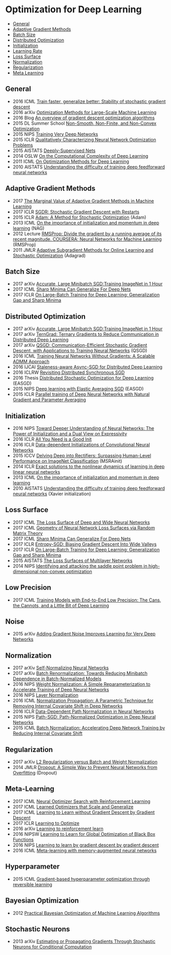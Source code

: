 # Optimization for Deep Learning

- [General](#general)  
- [Adaptive Gradient Methods](#adaptive-gradient-methods)
- [Batch Size](#batch-size)
- [Distributed Optimization](#distributed-optimization)  
- [Initialization](#initialization)  
- [Learning Rate](#learning-rate)  
- [Loss Surface](#loss-surface)
- [Normalization](#normalization)
- [Regularization](#regularization)
- [Meta Learning](#meta-learning)

## General
- 2016 ICML [Train faster, generalize better: Stability of stochastic gradient descent](http://proceedings.mlr.press/v48/hardt16.pdf)  
- 2016 arXiv [Optimization Methods for Large-Scale Machine Learning](https://arxiv.org/abs/1606.04838)  
- 2016 Blog [An overview of gradient descent optimization algorithms](http://sebastianruder.com/optimizing-gradient-descent/index.html)  
- 2015 DL Summer School [Non-Smooth, Non-Finite, and Non-Convex Optimization](http://www.iro.umontreal.ca/~memisevr/dlss2015/2015_DLSS_NonSmoothNonFiniteNonConvex.pdf)  
- 2015 NIPS [Training Very Deep Networks](http://papers.nips.cc/paper/5850-training-very-deep-networks.pdf)  
- 2015 ICLR [Qualitatively Characterizing Neural Network Optimization Problems](https://arxiv.org/pdf/1412.6544.pdf)  
- 2015 AISTATS [Deeply-Supervised Nets](http://jmlr.org/proceedings/papers/v38/lee15a.pdf)  
- 2014 OSLW [On the Computational Complexity of Deep Learning](http://lear.inrialpes.fr/workshop/osl2015/slides/osl2015_shalev_shwartz.pdf)  
- 2011 ICML [On Optimization Methods for Deep Learning](http://ai.stanford.edu/~quocle/LeNgiCoaLahProNg11.pdf)  
- 2010 AISTATS [Understanding the difficulty of training deep feedforward neural networks](http://jmlr.org/proceedings/papers/v9/glorot10a/glorot10a.pdf)  

## Adaptive Gradient Methods
- 2017 [The Marginal Value of Adaptive Gradient Methods in Machine Learning](https://arxiv.org/abs/1705.08292)  
- 2017 ICLR [SGDR: Stochastic Gradient Descent with Restarts](https://openreview.net/pdf?id=Skq89Scxx)  
- 2015 ICLR [Adam: A Method for Stochastic Optimization](http://arxiv.org/abs/1412.6980) (Adam)  
- 2013 ICML [On the importance of initialization and momentum in deep learning](http://www.cs.toronto.edu/~fritz/absps/momentum.pdf) (NAG)  
- 2012 Lecture [RMSProp: Divide the gradient by a running average of its recent magnitude. COURSERA: Neural Networks for Machine Learning]() (RMSProp)  
- 2011 JMLR [Adaptive Subgradient Methods for Online Learning and Stochastic Optimization](http://www.jmlr.org/papers/volume12/duchi11a/duchi11a.pdf) (Adagrad)  

## Batch Size
- 2017 arXiv [Accurate, Large Minibatch SGD:Training ImageNet in 1 Hour](https://arxiv.org/abs/1706.02677)  
- 2017 ICML [Sharp Minima Can Generalize For Deep Nets](https://arxiv.org/abs/1703.04933)  
- 2017 ICLR [On Large-Batch Training for Deep Learning: Generalization Gap and Sharp Minima](https://openreview.net/pdf?id=H1oyRlYgg)  

## Distributed Optimization  
- 2017 arXiv [Accurate, Large Minibatch SGD:Training ImageNet in 1 Hour](https://arxiv.org/abs/1706.02677)  
- 2017 arXiv [TernGrad: Ternary Gradients to Reduce Communication in Distributed Deep Learning](https://arxiv.org/pdf/1705.07878.pdf)  
- 2017 arXiv [QSGD: Communication-Efficient Stochastic Gradient Descent, with Applications to Training Neural Networks](https://arxiv.org/pdf/1610.02132.pdf) (QSGD)  
- 2016 ICML [Training Neural Networks Without Gradients: A Scalable ADMM Approach](http://jmlr.org/proceedings/papers/v48/taylor16.pdf)  
- 2016 IJCAI [Staleness-aware Async-SGD for Distributed Deep Learning](http://www.ijcai.org/Proceedings/16/Papers/335.pdf)  
- 2016 ICLRW [Revisiting Distributed Synchronous SGD](http://arxiv.org/abs/1604.00981)  
- 2016 Thesis [Distributed Stochastic Optimization for Deep Learning](https://cs.nyu.edu/media/publications/zhang_sixin.pdf) (EASGD)    
- 2015 NIPS [Deep learning with Elastic Averaging SGD](https://www.cs.nyu.edu/~zsx/nips2015.pdf) (EASGD)  
- 2015 ICLR [Parallel training of Deep Neural Networks with Natural Gradient and Parameter Averaging](http://arxiv.org/pdf/1409.1556v6.pdf)  

## Initialization
- 2016 NIPS [Toward Deeper Understanding of Neural Networks: The Power of Initialization and a Dual View on Expressivity](http://papers.nips.cc/paper/6427-toward-deeper-understanding-of-neural-networks-the-power-of-initialization-and-a-dual-view-on-expressivity.pdf)
- 2016 ICLR [All You Need is a Good Init](https://arxiv.org/pdf/1511.06422.pdf)  
- 2016 ICLR [Data-dependent Initializations of Convolutional Neural Networks](https://arxiv.org/pdf/1511.06856.pdf)    
- 2015 ICCV [Delving Deep into Rectifiers: Surpassing Human-Level Performance on ImageNet Classification](http://research.microsoft.com/en-us/um/people/kahe/publications/iccv15imgnet.pdf) (MSRAinit)   
- 2014 ICLR [Exact solutions to the nonlinear dynamics of learning in deep linear neural networks](https://arxiv.org/pdf/1312.6120.pdf)  
- 2013 ICML [On the importance of initialization and momentum in deep learning](http://www.cs.toronto.edu/~fritz/absps/momentum.pdf)  
- 2010 AISTATS [Understanding the difficulty of training deep feedforward neural networks](http://jmlr.org/proceedings/papers/v9/glorot10a/glorot10a.pdf) (Xavier initialization)  

## Loss Surface
- 2017 ICML [The Loss Surface of Deep and Wide Neural Networks](https://arxiv.org/pdf/1704.08045.pdf)  
- 2017 ICML [Geometry of Neural Network Loss Surfaces via Random Matrix Theory]()  
- 2017 ICML [Sharp Minima Can Generalize For Deep Nets](https://arxiv.org/pdf/1703.04933.pdf)    
- 2017 ICLR [Entropy-SGD: Biasing Gradient Descent Into Wide Valleys](https://arxiv.org/pdf/1611.01838.pdf)  
- 2017 ICLR [On Large-Batch Training for Deep Learning: Generalization Gap and Sharp Minima](https://openreview.net/pdf?id=H1oyRlYgg)  
- 2015 AISTATS [The Loss Surfaces of Multilayer Networks](http://www.jmlr.org/proceedings/papers/v38/choromanska15.pdf)  
- 2014 NIPS [Identifying and attacking the saddle point problem in high-dimensional non-convex optimization](http://papers.nips.cc/paper/5486-identifying-and-attacking-the-saddle-point-problem-in-high-dimensional-non-convex-optimization.pdf)  

## Low Precision
- 2017 ICML [Training Models with End-to-End Low Precision: The Cans, the Cannots, and a Little Bit of Deep Learning](https://arxiv.org/pdf/1611.05402.pdf)  

## Noise
- 2015 arXiv [Adding Gradient Noise Improves Learning for Very Deep Networks](http://arxiv.org/abs/1511.06807)      

## Normalization
- 2017 arXiv [Self-Normalizing Neural Networks](https://arxiv.org/abs/1706.02515)  
- 2017 arXiv [Batch Renormalization: Towards Reducing Minibatch Dependence in Batch-Normalized Models](https://arxiv.org/abs/1702.03275)  
- 2016 NIPS [Weight Normalization: A Simple Reparameterization to Accelerate Training of Deep Neural Networks](https://arxiv.org/pdf/1602.07868.pdf)  
- 2016 NIPS [Layer Normalization](https://arxiv.org/pdf/1607.06450.pdf)  
- 2016 ICML [Normalization Propagation: A Parametric Technique for Removing Internal Covariate Shift in Deep Networks](https://arxiv.org/pdf/1603.01431.pdf)    
- 2016 ICLR [Data-Dependent Path Normalization in Neural Networks](http://arxiv.org/pdf/1511.06747v4.pdf)  
- 2015 NIPS [Path-SGD: Path-Normalized Optimization in Deep Neural Networks](http://machinelearning.wustl.edu/mlpapers/paper_files/NIPS2015_5797.pdf)  
- 2015 ICML [Batch Normalization: Accelerating Deep Network Training by Reducing Internal Covariate Shift](http://jmlr.org/proceedings/papers/v37/ioffe15.pdf)  

## Regularization  
- 2017 arXiv [L2 Regularization versus Batch and Weight Normalization](https://arxiv.org/abs/1706.05350)  
- 2014 JMLR [Dropout: A Simple Way to Prevent Neural Networks from Overfitting](https://www.cs.toronto.edu/~hinton/absps/JMLRdropout.pdf) (Dropout)   

## Meta-Learning  
- 2017 ICML [Neural Optimizer Search with Reinforcement Learning]()  
- 2017 ICML [Learned Optimizers that Scale and Generalize](https://arxiv.org/pdf/1703.04813.pdf)  
- 2017 ICML [Learning to Learn without Gradient Descent by Gradient Descent](http://www.cantab.net/users/yutian.chen/Publications/ChenEtAl_ICML17_L2L.pdf)  
- 2017 ICLR [Learning to Optimize](https://openreview.net/pdf?id=ry4Vrt5gl)  
- 2016 arXiv [Learning to reinforcement learn](https://arxiv.org/abs/1611.05763)  
- 2016 NIPSW [Learning to Learn for Global Optimization of Black Box Functions](https://arxiv.org/abs/1611.03824)  
- 2016 NIPS [Learning to learn by gradient descent by gradient descent](https://arxiv.org/abs/1606.04474)    
- 2016 ICML [Meta-learning with memory-augmented neural networks](http://proceedings.mlr.press/v48/santoro16.pdf)  

## Hyperparameter
- 2015 ICML [Gradient-based hyperparameter optimization through reversible learning](https://www.robots.ox.ac.uk/~vgg/rg/papers/MaclaurinICML15.pdf)  

## Bayesian Optimization  
- 2012 [Practical Bayesian Optimization of Machine Learning Algorithms](https://papers.nips.cc/paper/4522-practical-bayesian-optimization-of-machine-learning-algorithms.pdf)  

## Stochastic Neurons
- 2013 arXiv [Estimating or Propagating Gradients Through Stochastic Neurons for Conditional Computation](https://arxiv.org/pdf/1308.3432.pdf)  
